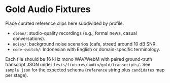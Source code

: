 # Gold Audio Fixtures

Place curated reference clips here subdivided by profile:
- `clean/`: studio-quality recordings (e.g., formal news, casual conversations).
- `noisy/`: background noise scenarios (cafe, street) around 10 dB SNR.
- `code-switch/`: Indonesian with English or domain-specific terminology.

Each file should be 16 kHz mono WAV/WebM with paired ground-truth transcript JSON under `tests/fixtures/audio/gold/transcripts/`. See `sample.json` for the expected schema (`reference` string plus `candidates` map per stage).
